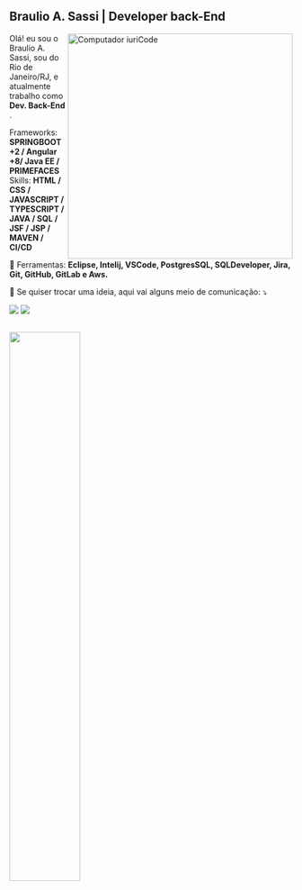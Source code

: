 ## Braulio A. Sassi | Developer back-End
<img src="https://raw.githubusercontent.com/brauliosassi/brauliosassi/master/image/computer-illustration.png" min-width="400px" max-width="400px" width="400px" align="right" alt="Computador iuriCode">

<p align="left"> 
  Olá! eu sou o Braulio A. Sassi, sou do Rio de Janeiro/RJ, e atualmente trabalho como <strong>Dev. Back-End </strong>.<br>
</p>

<p align="left">
     Frameworks: <strong>SPRINGBOOT +2 / Angular +8/ Java EE / PRIMEFACES</strong> <br/>
     Skills: <strong> HTML / CSS / JAVASCRIPT / TYPESCRIPT / JAVA / SQL / JSF / JSP / MAVEN / CI/CD</strong> <br/>
 </p>

<p align="left">
  💼 Ferramentas: <strong>Eclipse, Intelij, VSCode, PostgresSQL, SQLDeveloper, Jira, Git, GitHub, GitLab e Aws.</strong>
</p>

<p align="left">
  💌 Se quiser trocar uma ideia, aqui vai alguns meio de comunicação: ⤵️
</p>

<p align="left">
  
  <a href="https://www.linkedin.com/in/braulio-sassi/" alt="Linkedin">
  <img src="https://img.shields.io/badge/-Linkedin-0e76a8?style=flat-square&logo=Linkedin&logoColor=white&link=LINK-DO-SEU-LINKEDIN" /></a>

  <a href="" alt="Instagram">
  <img src="https://img.shields.io/badge/-Instagram-DF0174?style=flat-square&labelColor=DF0174&logo=instagram&logoColor=white&link=LINK-DO-SEU-INSTAGRAM"/></a>
</p>  

##

<div>
  <a href="https://github.com/brauliosassi">
    <img width="50%" src="https://github-readme-stats.vercel.app/api/top-langs/?username=brauliosassi&layout=compact&langs_count=7&theme=github_dark"/>
  </a>
</div>
 




